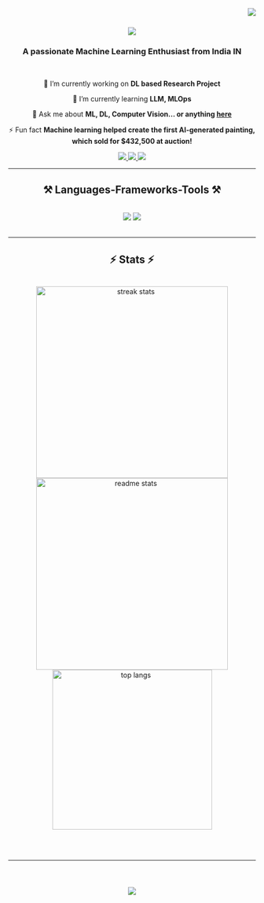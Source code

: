 <img align="right" src="https://visitor-badge.laobi.icu/badge?page_id=Devansh_Github.Devansh_Github " />

<h1 align="center">
    <img src="https://readme-typing-svg.herokuapp.com/?font=Righteous&size=35&center=true&vCenter=true&width=500&height=70&duration=4000&lines=Hi+There!+👋;+I'm+Yash+Pratap+Singh!;" />
</h1>

<h3 align="center">A passionate Machine Learning Enthusiast from India IN</h3>

<br/>

<div align="center">
 
 🔭 I’m currently working on **DL based Research Project**
 
 🌱 I’m currently learning **LLM, MLOps**

💬 Ask me about **ML, DL, Computer Vision... or anything [here](https://www.linkedin.com/in/yash-pratap-singh-879181212/)**

⚡ Fun fact **Machine learning helped create the first AI-generated painting, which sold for $432,500 at auction!**

 </div>
 
<div align="center"> 
  <a href="mailto:yashpratap684@gmail.com">
    <img src="https://img.shields.io/badge/Gmail-333333?style=for-the-badge&logo=gmail&logoColor=red" />
  </a>
  <a href="https://www.linkedin.com/in/yash-pratap-singh-879181212/" target="_blank">
    <img src="https://img.shields.io/badge/LinkedIn-0077B5?style=for-the-badge&logo=linkedin&logoColor=white" />
  </a>
  <a href="https://yashpratapsingh.netlify.app/">
     <img src="https://img.shields.io/badge/Portfolio-FF5722?style=for-the-badge&logo=todoist&logoColor=white"/> <!-- sqlite, safari, google-chrome are other good icon options -->
  </a>
</div>

 <hr/>
 
<h2 align="center">⚒️ Languages-Frameworks-Tools ⚒️</h2>
<br/>
<div align="center">
    <img src="https://skillicons.dev/icons?i=python,matlab,c,cpp,opencv,vscode,sklearn,tensorflow" />
    <img src="https://skillicons.dev/icons?i=pytorch,github,latex,linkedin,git,androidstudio,raspberrypi,arduino" /><br>
</div>

<br/>
<hr/>

<h2 align="center">⚡ Stats ⚡</h2>
<br>
<div align=center>
  <img width=390 src="https://streak-stats.demolab.com/?user=YashPratapS&count_private=true&theme=react&border_radius=10" alt="streak stats"/>
  <img width=390 src="https://github-readme-stats.vercel.app/api?username=YashPratapS&count_private=true&show_icons=true&theme=react&rank_icon=github&border_radius=10" alt="readme stats" />
  <br/>
  <img width=325 align="center" src="https://github-readme-stats.vercel.app/api/top-langs/?username=YashPratapS&hide=HTML&langs_count=8&layout=compact&theme=react&border_radius=10&size_weight=0.5&count_weight=0.5&exclude_repo=github-readme-stats" alt="top langs" />
</div>

<br/><br/>

<hr/>

<br/>

<h3 align="center">
<img src="https://readme-typing-svg.herokuapp.com/?font=Righteous&size=35&center=true&vCenter=true&width=500&height=70&duration=4000&lines=Thanks+for+visiting!+👋;+Reach+out+to+me+on+LinkedIn!;" />
</h3>

<br/>
